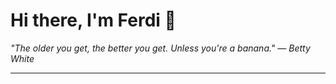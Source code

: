 <h1>Hi there, I'm Ferdi 👋</h1>

<p><em>
  "The older you get, the better you get. Unless you're a banana." — Betty White
</em></p>

---
